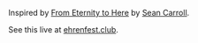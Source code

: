 Inspired by [From Eternity to Here](https://amzn.to/2Sj1WDU) by [Sean Carroll](https://twitter.com/seanmcarroll).

See this live at [ehrenfest.club](https://ehrenfest.club).

